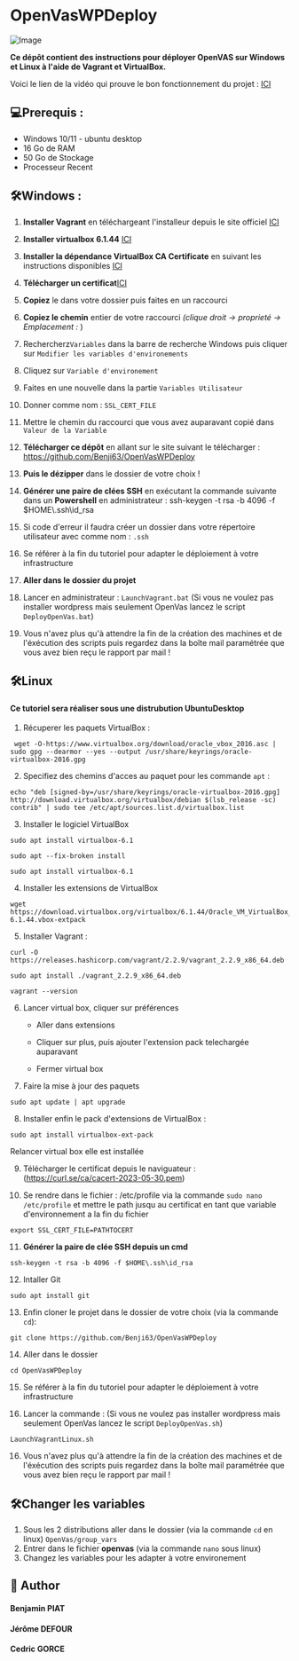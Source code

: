 # OpenVasWPDeploy

![Image](https://i.ibb.co/FJgcYt0/Group-10.png)
        
**Ce dépôt contient des instructions pour déployer OpenVAS sur Windows et Linux à l'aide de Vagrant et VirtualBox.**

Voici le lien de la vidéo qui prouve le bon fonctionnement du projet : [ICI](https://www.youtube.com/watch?v=oh4xd9b3LIM)

## 💻Prerequis : 
-  Windows 10/11 - ubuntu desktop
- 16 Go de RAM
- 50 Go de Stockage
- Processeur Recent

## 🛠️Windows : 


1.  **Installer Vagrant** en téléchargeant l'installeur depuis le site officiel [ICI](https://releases.hashicorp.com/vagrant/2.3.7/vagrant_2.3.7_windows_amd64.msi)

2. **Installer virtualbox 6.1.44** [ICI](https://download.virtualbox.org/virtualbox/6.1.44/VirtualBox-6.1.44-156814-Win.exe)

3. **Installer la dépendance VirtualBox CA Certificate** en suivant les instructions disponibles [ICI](https://download.virtualbox.org/virtualbox/6.1.44/Oracle_VM_VirtualBox_Extension_Pack-6.1.44.vbox-extpack)

4. **Télécharger un certificat**[ICI](https://curl.se/ca/cacert-2023-05-30.pem)

5.  **Copiez**  le dans votre dossier puis faites en un raccourci 
6. **Copiez le chemin** entier de votre raccourci *(clique droit -> proprieté -> Emplacement :* )

7. Rechercherz`Variables` dans la barre de recherche Windows puis cliquer sur `Modifier les variables d'environements`
8. Cliquez sur `Variable d'environement`
9. Faites en une nouvelle dans la partie `Variables Utilisateur`

10. Donner comme nom : `SSL_CERT_FILE `
11. Mettre le chemin du raccourci que vous avez auparavant copié dans `Valeur de la Variable`
12. **Télécharger ce dépôt** en allant sur le site suivant le télécharger : https://github.com/Benji63/OpenVasWPDeploy
13. **Puis le dézipper** dans le dossier de votre choix !
14. **Générer une paire de clées SSH** en exécutant la commande suivante dans un **Powershell** en administrateur :
ssh-keygen -t rsa -b 4096 -f $HOME\\.ssh\id_rsa

15. Si code d'erreur il faudra créer un dossier dans votre répertoire utilisateur avec comme nom : `.ssh`
16. Se référer à la fin du tutoriel pour adapter le déploiement à votre infrastructure 

17. **Aller dans le dossier du projet**

18. Lancer en administrateur : `LaunchVagrant.bat` (Si vous ne voulez pas installer wordpress mais seulement OpenVas lancez le script `DeployOpenVas.bat`)

19. Vous n'avez plus qu'à attendre la fin de la création des machines et de l'éxécution des scripts puis regardez dans la boîte mail paramétrée que vous avez bien reçu le rapport par mail ! 


## 🛠️Linux

#### Ce tutoriel sera réaliser sous une distrubution UbuntuDesktop

1. Récuperer les paquets VirtualBox :


```
 wget -O-https://www.virtualbox.org/download/oracle_vbox_2016.asc | sudo gpg --dearmor --yes --output /usr/share/keyrings/oracle-virtualbox-2016.gpg
```


2. Specifiez des chemins d'acces au paquet pour les commande `apt` :

```
echo "deb [signed-by=/usr/share/keyrings/oracle-virtualbox-2016.gpg] http://download.virtualbox.org/virtualbox/debian $(lsb_release -sc) contrib" | sudo tee /etc/apt/sources.list.d/virtualbox.list
```
3. Installer le logiciel VirtualBox

```
sudo apt install virtualbox-6.1

sudo apt --fix-broken install

sudo apt install virtualbox-6.1
```

4. Installer les extensions de VirtualBox 

```
wget https://download.virtualbox.org/virtualbox/6.1.44/Oracle_VM_VirtualBox_Extension_Pack-6.1.44.vbox-extpack
```
5. Installer Vagrant :

```
curl -O https://releases.hashicorp.com/vagrant/2.2.9/vagrant_2.2.9_x86_64.deb
```

```
sudo apt install ./vagrant_2.2.9_x86_64.deb
```
```
vagrant --version
```

6. Lancer virtual box, cliquer sur préférences 

    - Aller dans extensions

    - Cliquer sur plus, puis ajouter l'extension pack telechargée auparavant
    - Fermer virtual box

7. Faire la mise à jour des paquets

```
sudo apt update | apt upgrade
```
8. Installer enfin le pack d'extensions de VirtualBox : 
 
```
sudo apt install virtualbox-ext-pack
```
Relancer virtual box elle est installée

9. Télécharger le certificat depuis le naviguateur :  (https://curl.se/ca/cacert-2023-05-30.pem)



10. Se rendre dans le fichier  : /etc/profile via la commande `sudo nano /etc/profile` et mettre le path jusqu au certificat en tant que variable d'environnement a la fin du fichier

```
export SSL_CERT_FILE=PATHTOCERT
```
    
11. **Générer la paire de clée SSH depuis un cmd**

```
ssh-keygen -t rsa -b 4096 -f $HOME\.ssh\id_rsa
```
12. Intaller Git

```
sudo apt install git
```
13. Enfin cloner le projet dans le dossier de votre choix (via la commande `cd`): 

```
git clone https://github.com/Benji63/OpenVasWPDeploy
```
14. Aller dans le dossier 

```
cd OpenVasWPDeploy
```
15. Se référer à la fin du tutoriel pour adapter le déploiement à votre infrastructure 

15. Lancer la commande : (Si vous ne voulez pas installer wordpress mais seulement OpenVas lancez le script `DeployOpenVas.sh`)

```
LaunchVagrantLinux.sh
```

16. Vous n'avez plus qu'à attendre la fin de la création des machines et de l'éxécution des scripts puis regardez dans la boîte mail paramétrée que vous avez bien reçu le rapport par mail ! 

 
 ## 🛠️Changer les variables 

1. Sous les 2 distributions aller dans le dossier (via la commande `cd` en linux)  `OpenVas/group_vars`
2. Entrer dans le fichier **openvas** (via la commande `nano` sous linux) 
3. Changez les variables pour les adapter à votre environement




## 🙇 Author
#### Benjamin PIAT
#### Jérôme DEFOUR
#### Cedric GORCE

        




        

